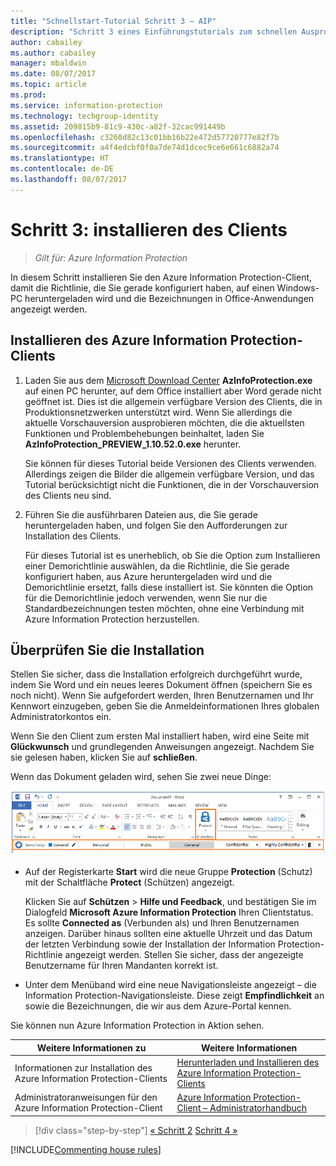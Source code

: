 ```yaml
---
title: "Schnellstart-Tutorial Schritt 3 – AIP"
description: "Schritt 3 eines Einführungstutorials zum schnellen Ausprobieren von Azure Information Protection – Installieren des Clients"
author: cabailey
ms.author: cabailey
manager: mbaldwin
ms.date: 08/07/2017
ms.topic: article
ms.prod: 
ms.service: information-protection
ms.technology: techgroup-identity
ms.assetid: 209815b9-81c9-430c-a82f-32cac991449b
ms.openlocfilehash: c3260d82c13c01bb16b22e472d57720777e82f7b
ms.sourcegitcommit: a4f4edcbf0f0a7de74d1dcec9ce6e661c6882a74
ms.translationtype: HT
ms.contentlocale: de-DE
ms.lasthandoff: 08/07/2017
---
```

# <a name="step-3-install-the-client"></a>Schritt 3: installieren des Clients

>*Gilt für: Azure Information Protection*

In diesem Schritt installieren Sie den Azure Information Protection-Client, damit die Richtlinie, die Sie gerade konfiguriert haben, auf einen Windows-PC heruntergeladen wird und die Bezeichnungen in Office-Anwendungen angezeigt werden.


## <a name="install-the-azure-information-protection-client"></a>Installieren des Azure Information Protection-Clients

1. Laden Sie aus dem [Microsoft Download Center](https://www.microsoft.com/en-us/download/details.aspx?id=53018) **AzInfoProtection.exe** auf einen PC herunter, auf dem Office installiert aber Word gerade nicht geöffnet ist. Dies ist die allgemein verfügbare Version des Clients, die in Produktionsnetzwerken unterstützt wird. Wenn Sie allerdings die aktuelle Vorschauversion ausprobieren möchten, die die aktuellsten Funktionen und Problembehebungen beinhaltet, laden Sie **AzInfoProtection_PREVIEW_1.10.52.0.exe** herunter.
    
    Sie können für dieses Tutorial beide Versionen des Clients verwenden. Allerdings zeigen die Bilder die allgemein verfügbare Version, und das Tutorial berücksichtigt nicht die Funktionen, die in der Vorschauversion des Clients neu sind.

2. Führen Sie die ausführbaren Dateien aus, die Sie gerade heruntergeladen haben, und folgen Sie den Aufforderungen zur Installation des Clients.

    Für dieses Tutorial ist es unerheblich, ob Sie die Option zum Installieren einer Demorichtlinie auswählen, da die Richtlinie, die Sie gerade konfiguriert haben, aus Azure heruntergeladen wird und die Demorichtlinie ersetzt, falls diese installiert ist. Sie könnten die Option für die Demorichtlinie jedoch verwenden, wenn Sie nur die Standardbezeichnungen testen möchten, ohne eine Verbindung mit Azure Information Protection herzustellen. 

## <a name="verify-the-installation"></a>Überprüfen Sie die Installation

Stellen Sie sicher, dass die Installation erfolgreich durchgeführt wurde, indem Sie Word und ein neues leeres Dokument öffnen (speichern Sie es noch nicht). Wenn Sie aufgefordert werden, Ihren Benutzernamen und Ihr Kennwort einzugeben, geben Sie die Anmeldeinformationen Ihres globalen Administratorkontos ein. 

Wenn Sie den Client zum ersten Mal installiert haben, wird eine Seite mit **Glückwunsch** und grundlegenden Anweisungen angezeigt. Nachdem Sie sie gelesen haben, klicken Sie auf **schließen**.

Wenn das Dokument geladen wird, sehen Sie zwei neue Dinge:

![Schnellstart-Tutorial für Azure Information Protection Schritt 3 – Client installiert](../media/word2016-calloutsv2.png)

- Auf der Registerkarte **Start** wird die neue Gruppe **Protection** (Schutz) mit der Schaltfläche **Protect** (Schützen) angezeigt.

    Klicken Sie auf **Schützen** > **Hilfe und Feedback**, und bestätigen Sie im Dialogfeld **Microsoft Azure Information Protection** Ihren Clientstatus. Es sollte **Connected as** (Verbunden als) und Ihren Benutzernamen anzeigen. Darüber hinaus sollten eine aktuelle Uhrzeit und das Datum der letzten Verbindung sowie der Installation der Information Protection-Richtlinie angezeigt werden. Stellen Sie sicher, dass der angezeigte Benutzername für Ihren Mandanten korrekt ist.

- Unter dem Menüband wird eine neue Navigationsleiste angezeigt – die Information Protection-Navigationsleiste. Diese zeigt **Empfindlichkeit** an sowie die Bezeichnungen, die wir aus dem Azure-Portal kennen. 

Sie können nun Azure Information Protection in Aktion sehen.

|Weitere Informationen zu|Weitere Informationen|
|--------------------------------|--------------------------|
|Informationen zur Installation des Azure Information Protection-Clients|[Herunterladen und Installieren des Azure Information Protection-Clients](../rms-client/install-client-app.md)|
|Administratoranweisungen für den Azure Information Protection-Client|[Azure Information Protection-Client – Administratorhandbuch](../rms-client/client-admin-guide.md)|


>[!div class="step-by-step"]
[&#171; Schritt 2](infoprotect-tutorial-step2.md)
[Schritt 4 &#187;](infoprotect-tutorial-step4.md)

[!INCLUDE[Commenting house rules](../includes/houserules.md)]